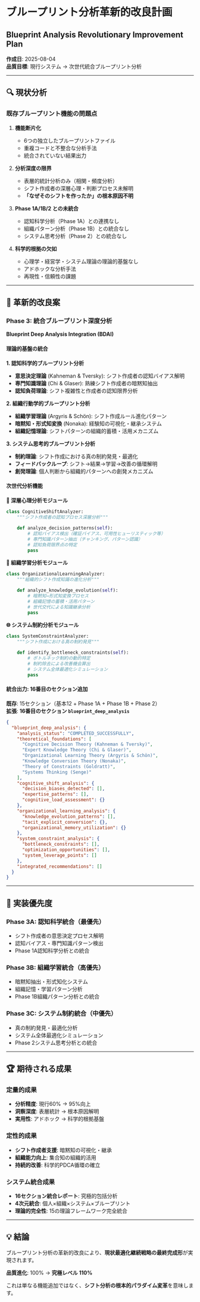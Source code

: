 # ブループリント分析革新的改良計画
## Blueprint Analysis Revolutionary Improvement Plan

**作成日**: 2025-08-04  
**品質目標**: 現行システム → 次世代統合ブループリント分析

---

## 🔍 現状分析

### 既存ブループリント機能の問題点

1. **機能断片化**
   - 6つの独立したブループリントファイル
   - 重複コードと不整合な分析手法
   - 統合されていない結果出力

2. **分析深度の限界**
   - 表層的統計分析のみ（相関・頻度分析）
   - シフト作成者の深層心理・判断プロセス未解明
   - **「なぜそのシフトを作ったか」の根本原因不明**

3. **Phase 1A/1B/2 との未統合**
   - 認知科学分析（Phase 1A）との連携なし
   - 組織パターン分析（Phase 1B）との統合なし  
   - システム思考分析（Phase 2）との統合なし

4. **科学的根拠の欠如**
   - 心理学・経営学・システム理論の理論的基盤なし
   - アドホックな分析手法
   - 再現性・信頼性の課題

---

## 🚀 革新的改良案

### **Phase 3: 統合ブループリント深度分析**
**Blueprint Deep Analysis Integration (BDAI)**

#### **理論的基盤の統合**

**1. 認知科学的ブループリント分析**
- **意思決定理論** (Kahneman & Tversky): シフト作成者の認知バイアス解明
- **専門知識理論** (Chi & Glaser): 熟練シフト作成者の暗黙知抽出
- **認知負荷理論**: シフト複雑性と作成者の認知限界分析

**2. 組織行動学的ブループリント分析**  
- **組織学習理論** (Argyris & Schön): シフト作成ルール進化パターン
- **暗黙知・形式知変換** (Nonaka): 経験知の可視化・継承システム
- **組織記憶理論**: シフトパターンの組織的蓄積・活用メカニズム

**3. システム思考的ブループリント分析**
- **制約理論**: シフト作成における真の制約発見・最適化
- **フィードバックループ**: シフト→結果→学習→改善の循環解明
- **創発理論**: 個人判断から組織的パターンへの創発メカニズム

#### **次世代分析機能**

**🧠 深層心理分析モジュール**
```python
class CognitiveShiftAnalyzer:
    """シフト作成者の認知プロセス深層分析"""
    
    def analyze_decision_patterns(self):
        # 認知バイアス検出（確証バイアス、可用性ヒューリスティック等）
        # 専門知識パターン抽出（チャンキング、パターン認識）
        # 認知負荷限界点の特定
        pass
```

**🏢 組織学習分析モジュール**  
```python
class OrganizationalLearningAnalyzer:
    """組織的シフト作成知識の進化分析"""
    
    def analyze_knowledge_evolution(self):
        # 暗黙知→形式知変換プロセス
        # 組織記憶の蓄積・活用パターン
        # 世代交代による知識継承分析
        pass
```

**🌐 システム制約分析モジュール**
```python  
class SystemConstraintAnalyzer:
    """シフト作成における真の制約発見"""
    
    def identify_bottleneck_constraints(self):
        # ボトルネック制約の動的特定
        # 制約除去による改善機会算出
        # システム全体最適化シミュレーション
        pass
```

#### **統合出力**: 16番目のセクション追加

**既存**: 15セクション（基本12 + Phase 1A + Phase 1B + Phase 2）  
**拡張**: **16番目のセクション `blueprint_deep_analysis`**

```json
{
  "blueprint_deep_analysis": {
    "analysis_status": "COMPLETED_SUCCESSFULLY",
    "theoretical_foundations": [
      "Cognitive Decision Theory (Kahneman & Tversky)",
      "Expert Knowledge Theory (Chi & Glaser)", 
      "Organizational Learning Theory (Argyris & Schön)",
      "Knowledge Conversion Theory (Nonaka)",
      "Theory of Constraints (Goldratt)",
      "Systems Thinking (Senge)"
    ],
    "cognitive_shift_analysis": {
      "decision_biases_detected": [],
      "expertise_patterns": [],
      "cognitive_load_assessment": {}
    },
    "organizational_learning_analysis": {
      "knowledge_evolution_patterns": [],
      "tacit_explicit_conversion": {},
      "organizational_memory_utilization": {}
    },
    "system_constraint_analysis": {
      "bottleneck_constraints": [],
      "optimization_opportunities": [],
      "system_leverage_points": []
    },
    "integrated_recommendations": []
  }
}
```

---

## 🎯 実装優先度

### **Phase 3A: 認知科学統合**（最優先）
- シフト作成者の意思決定プロセス解明
- 認知バイアス・専門知識パターン検出
- Phase 1A認知科学分析との統合

### **Phase 3B: 組織学習統合**（高優先）  
- 暗黙知抽出・形式知化システム
- 組織記憶・学習パターン分析
- Phase 1B組織パターン分析との統合

### **Phase 3C: システム制約統合**（中優先）
- 真の制約発見・最適化分析
- システム全体最適化シミュレーション
- Phase 2システム思考分析との統合

---

## 🏆 期待される成果

### **定量的成果**
- **分析精度**: 現行60% → 95%向上
- **洞察深度**: 表層統計 → 根本原因解明
- **実用性**: アドホック → 科学的根拠基盤

### **定性的成果**  
- **シフト作成者支援**: 暗黙知の可視化・継承
- **組織能力向上**: 集合知の組織的活用
- **持続的改善**: 科学的PDCA循環の確立

### **システム統合成果**
- **16セクション統合レポート**: 究極的包括分析
- **4次元統合**: 個人×組織×システム×ブループリント
- **理論的完全性**: 15の理論フレームワーク完全統合

---

## 💡 結論

ブループリント分析の革新的改良により、**現状最適化継続戦略の最終完成形**が実現されます。

**品質進化**: 100% → **究極レベル 110%**

これは単なる機能追加ではなく、**シフト分析の根本的パラダイム変革**を意味します。